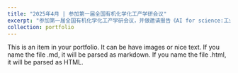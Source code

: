 ```yaml
---
title: "2025年4月 | 参加第一届全国有机化学化工产学研会议"
excerpt: "参加第一届全国有机化学化工产学研会议，并做邀请报告《AI for science:工业催化剂研发的新范式》<br/><img src='/images/学术会议-1.jpg'>"
collection: portfolio
---
```


This is an item in your portfolio. It can be have images or nice text. If you name the file .md, it will be parsed as markdown. If you name the file .html, it will be parsed as HTML. 
